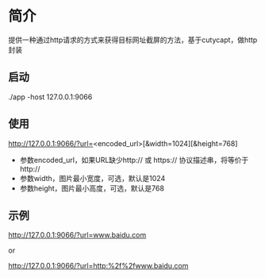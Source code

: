 # 简介
提供一种通过http请求的方式来获得目标网址截屏的方法，基于cutycapt，做http封装

## 启动
./app -host 127.0.0.1:9066

## 使用
http://127.0.0.1:9066/?url=<encoded_url>[&width=1024][&height=768]

- 参数encoded_url，如果URL缺少http:// 或 https:// 协议描述串，将等价于http://
- 参数width，图片最小宽度，可选，默认是1024
- 参数height，图片最小高度，可选，默认是768

## 示例

http://127.0.0.1:9066/?url=www.baidu.com

or

http://127.0.0.1:9066/?url=http:%2f%2fwww.baidu.com
